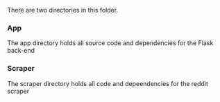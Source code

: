 There are two directories in this folder.

### App
The app directory holds all source code and dependencies for the Flask back-end

### Scraper
The scraper directory holds all code and depeendencies for the reddit scraper
